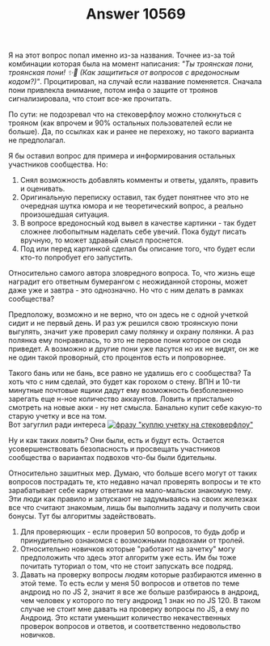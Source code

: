 ﻿---
title: "Answer 10569"
se.owner.user_id: 243186
se.owner.display_name: "V.March"
se.owner.link: "https://ru.meta.stackoverflow.com/users/243186/v-march"
se.answer_id: 10569
se.question_id: 10560
se.post_type: answer
se.score: 8
se.is_accepted: False
---
<p>Я на этот вопрос попал именно из-за названия. Точнее из-за той комбинации которая была на момент написания: <em>&quot;Ты троянская пони, троянская пони! ✨🌙 (Как защититься от вопросов с вредоносным кодом?)&quot;</em>. Процитировал, на случай если название поменяется.
Сначала пони привлекла внимание, потом инфа о защите от троянов сигнализировала, что стоит все-же прочитать.</p>
<p>По сути: не подозревал что на стековерфлоу можно столкнуться с трояном (как впрочем и 90% остальных пользователей если не больше). Да, по ссылках как и ранее не перехожу, но такого варианта не предполагал.</p>
<p>Я бы оставил вопрос для примера и информирования остальных участников сообщества. Но:</p>
<ol>
<li>Снял возможность добавлять комменты и ответы, удалять, править и оценивать.</li>
<li>Оригинальную переписку оставил, так будет понятнее что это не очередная шутка юмора и не теоретический вопрос, а реально произошедшая ситуация.</li>
<li>В вопросе вредоносный код вывел в качестве картинки - так будет сложнее любопытным  наделать себе увечий. Пока будут писать вручную, то может здравый смысл проснется.</li>
<li>Под или перед картинкой сделал бы описание того, что будет если кто-то попробует его запустить.</li>
</ol>
<p>Относительно самого автора зловредного вопроса. То, что жизнь еще наградит его ответным бумерангом с неожиданной стороны, может даже уже и завтра - это однозначно. Но что с ним делать в рамках сообщества?</p>
<p>Предположу, возможно и не верно, что он здесь не с одной учеткой сидит и не первый день. И раз уж решился свою троянскую пони выгулять, значит уже проверил саму полянку и охрану полянки. А раз полянка ему понравилась, то это не первое пони которое он сюда приведет. А возможно и другие пони уже пасутся но их не видят, он же не один такой проворный, сто процентов есть и попроворнее.</p>
<p>Такого бань или не бань, все равно не удалишь его с сообщества? Та хоть что с ним сделай, это будет как горохом о стену. ВПН и 10-ти минутные почтовые ящики дадут ему возможность безболезненно зарегать еще н-ное количество аккаунтов. Ловить и пристально смотреть на новые акки - ну нет смысла. Банально купит себе какую-то старую учетку и все на том.<br />
Вот загуглил ради интереса <a href="https://i.stack.imgur.com/tzpqn.jpg" rel="nofollow noreferrer"><img src="https://i.stack.imgur.com/tzpqn.jpg" alt="фразу &quot;куплю учетку на стековерфлоу&quot;" /></a></p>
<p>Ну и как таких ловить? Они были, есть и будут есть. Остается усовершенствовать безопасность и просвещать участников сообщества о вариантах подвохов что-бы были бдительны.</p>
<p>Относительно зашитных мер.
Думаю, что больше всего могут от таких вопросов пострадать те, кто недавно начал проверять вопросы и те кто зарабатывает себе карму ответами на мало-мальски знакомую тему. Эти люди как правило и запускают не задумываясь на своих железках все что считают знакомым, лишь бы  выполнить задачу и получить свои бонусы. Тут бы алгоритмы задействовать.</p>
<ol>
<li>Для проверяющих - если проверил 50 вопросов, то будь добр и принудительно ознакомся с возможными подвохами от тролей.</li>
<li>Относительно новичков которые &quot;работают на зачетку&quot; могу предположить что здесь этот алгоритм уже есть. Им бы тоже почитать туториал о том, что не стоит запускать все подряд.</li>
<li>Давать на проверку вопросы людям которые разбираются именно в этой теме. То есть если у меня 50 вопросов и ответов по теме андроид но по JS 2, значит я все же больше разбираюсь в андроид, чем человек у которого по тегу андроид 1 знак но по JS 120. В таком случае не стоит мне давать на проверку вопросы по JS, а ему по Андроид. Это кстати уменьшит количество некачественных проверок вопросов и ответов, и соответственно недовольство новичков.</li>
</ol>
